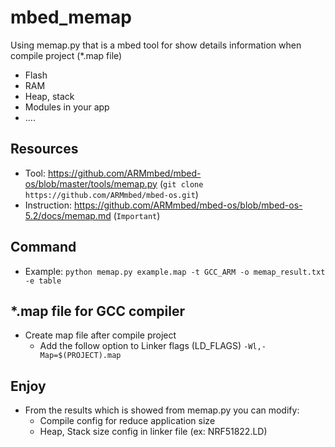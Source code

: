 # mbed_memap
Using memap.py that is a mbed tool for show details information when compile project (*.map file)
- Flash
- RAM
- Heap, stack
- Modules in your app
- ....

## Resources
- Tool: https://github.com/ARMmbed/mbed-os/blob/master/tools/memap.py (`git clone https://github.com/ARMmbed/mbed-os.git`)
- Instruction: https://github.com/ARMmbed/mbed-os/blob/mbed-os-5.2/docs/memap.md (`Important`)

## Command
- Example: `python memap.py example.map -t GCC_ARM -o memap_result.txt -e table`

## *.map file for GCC compiler
- Create map file after compile project
    + Add the follow option to Linker flags (LD_FLAGS)
        `-Wl,-Map=$(PROJECT).map`

## Enjoy
- From the results which is showed from memap.py you can modify:
    + Compile config for reduce application size
    + Heap, Stack size config in linker file (ex: NRF51822.LD)




